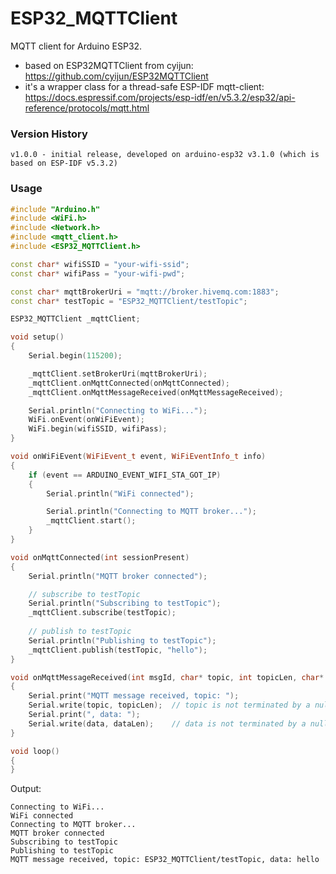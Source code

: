 # ESP32_MQTTClient

MQTT client for Arduino ESP32.

- based on ESP32MQTTClient from cyijun: https://github.com/cyijun/ESP32MQTTClient
- it's a wrapper class for a thread-safe ESP-IDF mqtt-client: https://docs.espressif.com/projects/esp-idf/en/v5.3.2/esp32/api-reference/protocols/mqtt.html

### Version History
```
v1.0.0 - initial release, developed on arduino-esp32 v3.1.0 (which is based on ESP-IDF v5.3.2)
```

### Usage

```c++
#include "Arduino.h"
#include <WiFi.h>
#include <Network.h>
#include <mqtt_client.h>
#include <ESP32_MQTTClient.h>

const char* wifiSSID = "your-wifi-ssid";
const char* wifiPass = "your-wifi-pwd";

const char* mqttBrokerUri = "mqtt://broker.hivemq.com:1883";
const char* testTopic = "ESP32_MQTTClient/testTopic";

ESP32_MQTTClient _mqttClient;

void setup()
{
	Serial.begin(115200);

	_mqttClient.setBrokerUri(mqttBrokerUri);
	_mqttClient.onMqttConnected(onMqttConnected);
	_mqttClient.onMqttMessageReceived(onMqttMessageReceived);

	Serial.println("Connecting to WiFi...");
	WiFi.onEvent(onWiFiEvent);
	WiFi.begin(wifiSSID, wifiPass);
}

void onWiFiEvent(WiFiEvent_t event, WiFiEventInfo_t info)
{
	if (event == ARDUINO_EVENT_WIFI_STA_GOT_IP)
	{
		Serial.println("WiFi connected");

		Serial.println("Connecting to MQTT broker...");
		_mqttClient.start();
	}
}

void onMqttConnected(int sessionPresent) 
{
	Serial.println("MQTT broker connected");

	// subscribe to testTopic
	Serial.println("Subscribing to testTopic");
	_mqttClient.subscribe(testTopic);
	
	// publish to testTopic
	Serial.println("Publishing to testTopic");
	_mqttClient.publish(testTopic, "hello");
}

void onMqttMessageReceived(int msgId, char* topic, int topicLen, char* data, int dataLen, int currentDataOffset, int totalDataLen, bool retain, int qos, bool dup) 
{
	Serial.print("MQTT message received, topic: ");
	Serial.write(topic, topicLen);	// topic is not terminated by a null char!
	Serial.print(", data: ");
	Serial.write(data, dataLen);	// data is not terminated by a null char!
}

void loop()
{
}
```

Output:
```
Connecting to WiFi...
WiFi connected
Connecting to MQTT broker...
MQTT broker connected
Subscribing to testTopic
Publishing to testTopic
MQTT message received, topic: ESP32_MQTTClient/testTopic, data: hello
```
